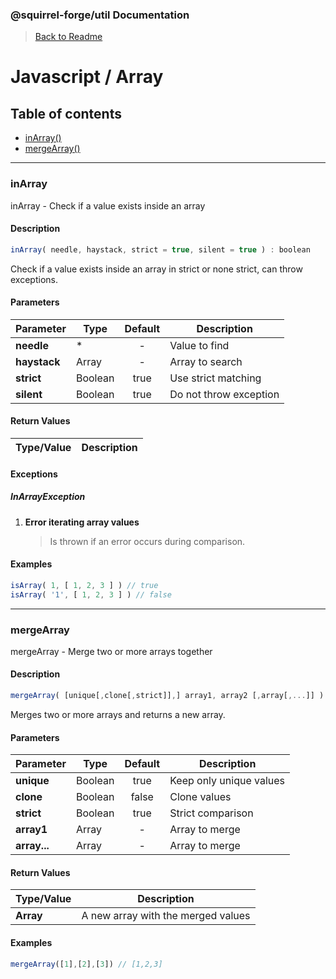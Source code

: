 ### @squirrel-forge/util Documentation

> [Back to Readme](../../README.md)

# Javascript / Array

## Table of contents

 - [inArray()](#inArray)
 - [mergeArray()](#mergeArray)

---

### inArray

inArray - Check if a value exists inside an array

#### Description

```javascript
inArray( needle, haystack, strict = true, silent = true ) : boolean
```

Check if a value exists inside an array in strict or none strict, can throw exceptions.

#### Parameters
Parameter    | Type    | Default | Description
------------ | ------- |:-------:| ---
**needle**   | *       |    -    | Value to find
**haystack** | Array   |    -    | Array to search
**strict**   | Boolean |   true  | Use strict matching
**silent**   | Boolean |   true  | Do not throw exception

#### Return Values
Type/Value | Description
---------- | ---

#### Exceptions

##### InArrayException

 1. **Error iterating array values**
    > Is thrown if an error occurs during comparison.

#### Examples

```javascript
isArray( 1, [ 1, 2, 3 ] ) // true
isArray( '1', [ 1, 2, 3 ] ) // false
```

---

### mergeArray

mergeArray - Merge two or more arrays together

#### Description

```javascript
mergeArray( [unique[,clone[,strict]],] array1, array2 [,array[,...]] ) : Array
```

Merges two or more arrays and returns a new array.

#### Parameters
Parameter    | Type    | Default | Description
------------ | ------- |:-------:| ---
**unique**   | Boolean |   true  | Keep only unique values
**clone**    | Boolean |  false  | Clone values
**strict**   | Boolean |   true  | Strict comparison
**array1**   | Array   |    -    | Array to merge
**array...** | Array   |    -    | Array to merge

#### Return Values
Type/Value | Description
---------- | ---
**Array**  | A new array with the merged values

#### Examples

```javascript
mergeArray([1],[2],[3]) // [1,2,3] 
```
